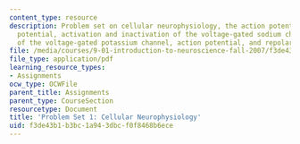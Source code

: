 ```yaml
---
content_type: resource
description: Problem set on cellular neurophysiology, the action potential, the Nernst
  potential, activation and inactivation of the voltage-gated sodium channel, activation
  of the voltage-gated potassium channel, action potential, and repolarization.
file: /media/courses/9-01-introduction-to-neuroscience-fall-2007/f3de43b1b3bc1a943dbcf0f8468b6ece_pset1.pdf
file_type: application/pdf
learning_resource_types:
- Assignments
ocw_type: OCWFile
parent_title: Assignments
parent_type: CourseSection
resourcetype: Document
title: 'Problem Set 1: Cellular Neurophysiology'
uid: f3de43b1-b3bc-1a94-3dbc-f0f8468b6ece
---
```

